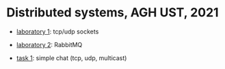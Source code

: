# Distributed systems, AGH UST, 2021

* [laboratory 1](./lab1): tcp/udp sockets
* [laboratory 2](./lab2): RabbitMQ 

* [task 1](./zad1): simple chat (tcp, udp, multicast)
